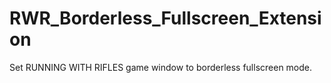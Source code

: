 # RWR_Borderless_Fullscreen_Extension
 Set RUNNING WITH RIFLES game window to borderless fullscreen mode.
